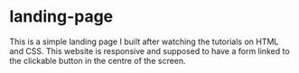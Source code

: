 # landing-page
This is a simple landing page I built after watching the tutorials on HTML and CSS. This website is responsive and supposed to have a form linked to the clickable button in the centre of the screen. 
